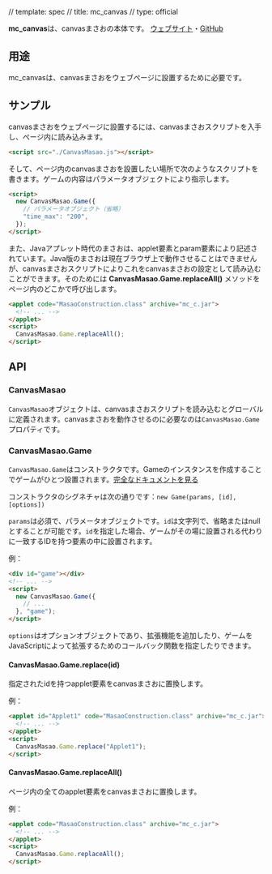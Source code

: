 // template: spec
// title: mc_canvas
// type: official

**mc_canvas**は、canvasまさおの本体です。 [ウェブサイト](http://ryo-9399.github.io/)・[GitHub](https://github.com/Ryo-9399/mc_canvas)

## 用途

mc_canvasは、canvasまさおをウェブページに設置するために必要です。

## サンプル
canvasまさおをウェブページに設置するには、canvasまさおスクリプトを入手し、ぺージ内に読み込みます。

```html
<script src="./CanvasMasao.js"></script>
```

そして、ページ内のcanvasまさおを設置したい場所で次のようなスクリプトを書きます。ゲームの内容はパラメータオブジェクトにより指示します。
```html
<script>
  new CanvasMasao.Game({
    // パラメータオブジェクト（省略）
    "time_max": "200",
  });
</script>
```

また、Javaアプレット時代のまさおは、applet要素とparam要素により記述されています。Java版のまさおは現在ブラウザ上で動作させることはできませんが、canvasまさおスクリプトによりこれをcanvasまさおの設定として読み込むことができます。そのためには **CanvasMasao.Game.replaceAll()** メソッドをページ内のどこかで呼び出します。

```html
<applet code="MasaoConstruction.class" archive="mc_c.jar">
  <!-- ... -->
</applet>
<script>
  CanvasMasao.Game.replaceAll();
</script>
```

## API

### CanvasMasao
`CanvasMasao`オブジェクトは、canvasまさおスクリプトを読み込むとグローバルに定義されます。canvasまさおを動作させるのに必要なのは`CanvasMasao.Game`プロパティです。

### CanvasMasao.Game
`CanvasMasao.Game`はコンストラクタです。Gameのインスタンスを作成することでゲームがひとつ設置されます。[完全なドキュメントを見る](https://uhyo.github.io/mc_canvas/doc/mc_canvas/4.0.0/Game.html)

コンストラクタのシグネチャは次の通りです：`new Game(params, [id], [options])`

`params`は必須で、パラメータオブジェクトです。`id`は文字列で、省略またはnullとすることが可能です。`id`を指定した場合、ゲームがその場に設置される代わりに一致するIDを持つ要素の中に設置されます。

例：
```html
<div id="game"></div>
<!-- ... -->
<script>
  new CanvasMasao.Game({
    // ...
  }, "game");
</script>
```

`options`はオプションオブジェクトであり、拡張機能を追加したり、ゲームをJavaScriptによって拡張するためのコールバック関数を指定したりできます。

#### CanvasMasao.Game.replace(id)
指定されたidを持つapplet要素をcanvasまさおに置換します。

例：
```html
<applet id="Applet1" code="MasaoConstruction.class" archive="mc_c.jar">
  <!-- ... -->
</applet>
<script>
  CanvasMasao.Game.replace("Applet1");
</script>
```

#### CanvasMasao.Game.replaceAll()
ページ内の全てのapplet要素をcanvasまさおに置換します。

例：
```html
<applet code="MasaoConstruction.class" archive="mc_c.jar">
  <!-- ... -->
</applet>
<script>
  CanvasMasao.Game.replaceAll();
</script>
```

